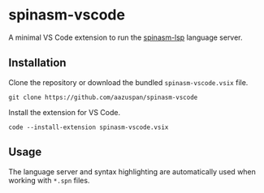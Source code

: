 # spinasm-vscode

A minimal VS Code extension to run the [spinasm-lsp](https://github.com/aazuspan/spinasm-lsp) language server.

## Installation

Clone the repository or download the bundled `spinasm-vscode.vsix` file.

```
git clone https://github.com/aazuspan/spinasm-vscode
```

Install the extension for VS Code.

```
code --install-extension spinasm-vscode.vsix
```

## Usage

The language server and syntax highlighting are automatically used when working with `*.spn` files.